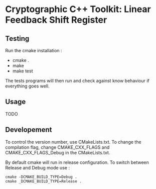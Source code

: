 Cryptographic C++ Toolkit: Linear Feedback Shift Register
=========================================================

Testing
-------

Run the cmake installation : 
- cmake .
- make
- make test

The tests programs will then run and check against know behaviour if everything
goes well.

Usage
-----
TODO

Developement
------------

To control the version number, use CMakeLists.txt.
To change the compilation flag, change CMAKE_CXX_FLAGS and
CMAKE_CXX_FLAGS_Debug in the CMakeLists.txt.

By default cmake will run in release configuration. To switch between Release
and Debug mode use : 

    cmake -DCMAKE_BUILD_TYPE=Debug .
    cmake _DCMAKE_BUILD_TYPE=Release .
